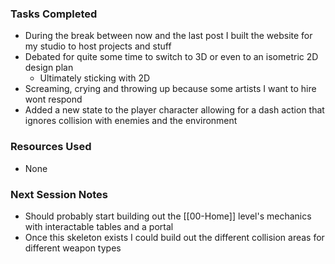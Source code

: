 ### Tasks Completed
- During the break between now and the last post I built the website for my studio to host projects and stuff
- Debated for quite some time to switch to 3D or even to an isometric 2D design plan
	- Ultimately sticking with 2D
- Screaming, crying and throwing up because some artists I want to hire wont respond
- Added a new state to the player character allowing for a dash action that ignores collision with enemies and the environment
### Resources Used
- None
### Next Session Notes
- Should probably start building out the [[00-Home]] level's mechanics with interactable tables and a portal
- Once this skeleton exists I could build out the different collision areas for different weapon types